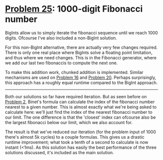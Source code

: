 # [Problem 25](https://projecteuler.net/problem=25): 1000-digit Fibonacci number

BigInts allow us to simply iterate the fibonacci sequence until we reach 1000 digits.
Ofcourse I've also included a non-BigInt solution.

For this non-BigInt alternative, there are actually very few changes required.
There is only one real place where BigInts solve a floating point limitation, and thus where we need changes.
This is in the Fibonacci generator, where we add our last two fibonaccis to compute the next one.

To make this addition work, chunked addition is implemented.
Similar mechanisms are used on [Problem 16](https://github.com/GeneralYouri/project-euler/blob/master/src/16/README.md) and [Problem 20](https://github.com/GeneralYouri/project-euler/blob/master/src/20/README.md).
Perhaps surprisingly, this approach has a roughly equal runtime compared to the BigInt approach.

---

Both our solutions so far have required iteration.
But as seen before on [Problem 2](https://github.com/GeneralYouri/project-euler/blob/master/src/2/README.md), Binet's formula can calculate the index of the fibonacci number nearest to a given number.
This is almost exactly what we're being asked to calculate here: we'll just find the index of the nearest fibonacci number to our limit.
The one difference is that the 'closest' index can ofcourse also be the largest fibonacci below our limit, which we also account for.

The result is that we've reduced our iteration (for the problem input of 1000 there's almost 5k cycles) to a couple formulas.
This gives us a drastic runtime improvement; what took a tenth of a second to calculate is now instant (<1ms).
As this solution has easily the best performance of the three solutions discussed, it's included as the main solution.
